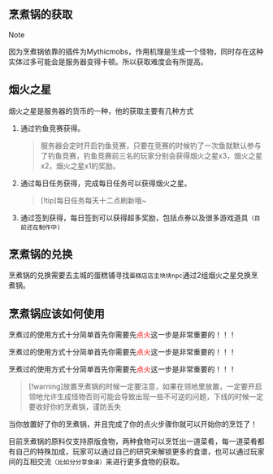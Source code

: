 ## 烹煮锅的获取

> [!note]
>
> 因为烹煮锅依靠的插件为Mythicmobs，作用机理是生成一个怪物，同时存在这种实体过多可能会是服务器变得卡顿。所以获取难度会有所提高。

## 烟火之星

烟火之星是服务器的货币的一种，他的获取主要有几种方式

1. 通过钓鱼竞赛获得。

   > 服务器会定时开启钓鱼竞赛，只要在竞赛的时候钓了一次鱼就默认参与了钓鱼竞赛，钓鱼竞赛前三名的玩家分别会获得烟火之星x3，烟火之星x2，烟火之星x1的奖励。

2. 通过每日任务获得，完成每日任务可以获得烟火之星。

   > [!tip]每日任务每天十二点刷新哦~

3. 通过签到获得，每日签到可以获得超多奖励，包括点券以及很多游戏道具`（目前还在制作中)`

## 烹煮锅的兑换

烹煮锅的兑换需要去主城的蛋糕铺寻找`蛋糕店店主块块npc`通过2组烟火之星兑换烹煮锅。

## 烹煮锅应该如何使用

烹煮过的使用方式十分简单首先你需要先<font color=red>点火</font>这一步是非常重要的！！！

烹煮过的使用方式十分简单首先你需要先<font color=red>点火</font>这一步是非常重要的！！！

烹煮过的使用方式十分简单首先你需要先<font color=red>点火</font>这一步是非常重要的！！！

> [!warning]放置烹煮锅的时候一定要注意，如果在领地里放置，一定要开启领地允许生成怪物否则可能会导致出现一些不可逆的问题，下线的时候一定要收好你的烹煮锅，谨防丢失



当你放置好了你的烹煮锅，并且完成了你的点火步骤你就可以开始你的烹饪了！

目前烹煮锅的原料仅支持原版食物，两种食物可以烹饪出一道菜肴，每一道菜肴都有自己的特殊加成，玩家可以通过自己的研究来解锁更多的食谱，也可以通过玩家间的互相交流`（比如分分享食谱）`来进行更多食物的获取。